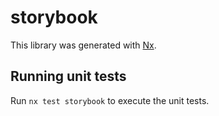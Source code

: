 # storybook

This library was generated with [Nx](https://nx.dev).

## Running unit tests

Run `nx test storybook` to execute the unit tests.
